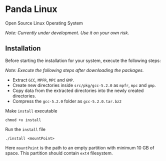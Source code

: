 # Panda Linux
Open Source Linux Operating System

*Note: Currently under development. Use it on your own risk.*

Installation
------------

Before starting the installation for your system, execute the following steps:

*Note: Execute the following steps after downloading the packages.*
- Extract `GCC`, `MPFR`, `MPC` and `GMP`.
- Create new directories inside `src/pkg/gcc-5.2.0` as `mpfr`, `mpc` and `gmp`.
- Copy data from the extracted directories into the newly created directories.
- Compress the `gcc-5.2.0` folder as `gcc-5.2.0.tar.bz2`

Make `install` executable
```
chmod +x install
```
Run the `install` file
```
./install <mountPoint>
```
Here `mountPoint` is the path to an empty partition with minimum 10 GB of space. This partition should contain `ext4` filesystem.

